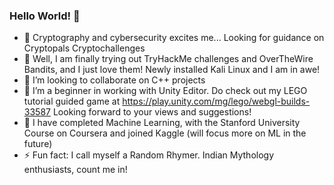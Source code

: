 ### Hello World! 👋

- 🔭 Cryptography and cybersecurity excites me... Looking for guidance on Cryptopals Cryptochallenges
- 🔭 Well, I am finally trying out TryHackMe challenges and OverTheWire Bandits, and I just love them! Newly installed Kali Linux and I am in awe!
- :wave: I’m looking to collaborate on C++ projects
- 🔭 I’m a beginner in working with Unity Editor. Do check out my LEGO tutorial guided game at https://play.unity.com/mg/lego/webgl-builds-33587
  Looking forward to your views and suggestions!
- 🌱 I have completed Machine Learning, with the Stanford University Course on Coursera and joined Kaggle (will focus more on ML in the future)
- ⚡ Fun fact: I call myself a Random Rhymer. Indian Mythology enthusiasts, count me in!
<!--
**AtrikGit6174/AtrikGit6174** is a ✨ _special_ ✨ repository because its `README.md` (this file) appears on your GitHub profile.

Here are some ideas to get you started:

- 🔭 I’m currently working on 
- 🌱 I’m currently learning ...
- 👯 I’m looking to collaborate on ...
- 🤔 I’m looking for help with ...
- 💬 Ask me about ...
- 📫 How to reach me: ...
- 😄 Pronouns: ...
- ⚡ Fun fact: ...
-->
